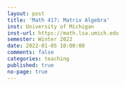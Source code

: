 ```yaml
---
layout: post
title: 'Math 417: Matrix Algebra'
inst: University of Michigan
inst-url: https://math.lsa.umich.edu
semester: Winter 2022
date: 2022-01-05 10:00:00
comments: false
categories: teaching
published: true
no-page: true
---
```

